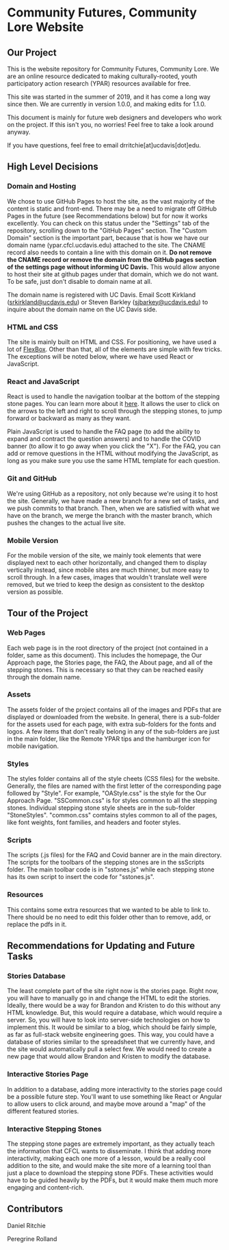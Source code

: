 # Community Futures, Community Lore Website

## Our Project
This is the website repository for Community Futures, Community Lore. We are an online resource dedicated to making culturally-rooted, youth participatory action research (YPAR) resources available for free.

This site was started in the summer of 2019, and it has come a long way since then. We are currently in version 1.0.0, and making edits for 1.1.0. 

This document is mainly for future web designers and developers who work on the project. If this isn't you, no worries! Feel free to take a look around anyway.

If you have questions, feel free to email drritchie[at]ucdavis[dot]edu.

## High Level Decisions

### Domain and Hosting
We chose to use GitHub Pages to host the site, as the vast majority of the content is static and front-end. There may be a need to migrate off GitHub Pages in the future (see Recommendations below) but for now it works excellently. You can check on this status under the "Settings" tab of the repository, scrolling down to the "GitHub Pages" section. The "Custom Domain" section is the important part, because that is how we have our domain name (ypar.cfcl.ucdavis.edu) attached to the site. The CNAME record also needs to contain a line with this domain on it. **Do not remove the CNAME record or remove the domain from the GitHub pages section of the settings page without informing UC Davis.** This would allow anyone to host their site at github pages under that domain, which we do not want. To be safe, just don't disable to domain name at all.

The domain name is registered with UC Davis. Email Scott Kirkland (srkirkland@ucdavis.edu) or Steven Barkley (sjbarkey@ucdavis.edu) to inquire about the domain name on the UC Davis side.

### HTML and CSS

The site is mainly built on HTML and CSS. For positioning, we have used a lot of <a href="https://css-tricks.com/snippets/css/a-guide-to-flexbox/">FlexBox</a>. Other than that, all of the elements are simple with few tricks. The exceptions will be noted below, where we have used React or JavaScript.

### React and JavaScript

React is used to handle the navigation toolbar at the bottom of the stepping stone pages. You can learn more about it <a href="https://reactjs.org/tutorial/tutorial.html">here</a>. It allows the user to click on the arrows to the left and right to scroll through the stepping stones, to jump forward or backward as many as they want.

Plain JavaScript is used to handle the FAQ page (to add the ability to expand and contract the question answers) and to handle the COVID banner (to allow it to go away when you click the "X"). For the FAQ, you can add or remove questions in the HTML without modifying the JavaScript, as long as you make sure you use the same HTML template for each question.

### Git and GitHub

We're using GitHub as a repository, not only because we're using it to host the site. Generally, we have made a new branch for a new set of tasks, and we push commits to that branch. Then, when we are satisfied with what we have on the branch, we merge the branch with the master branch, which pushes the changes to the actual live site. 

### Mobile Version

For the mobile version of the site, we mainly took elements that were displayed next to each other horizontally, and changed them to display vertically instead, since mobile sites are much thinner, but more easy to scroll through. In a few cases, images that wouldn't translate well were removed, but we tried to keep the design as consistent to the desktop version as possible.

## Tour of the Project

### Web Pages

Each web page is in the root directory of the project (not contained in a folder, same as this document). This includes the homepage, the Our Approach page, the Stories page, the FAQ, the About page, and all of the stepping stones. This is necessary so that they can be reached easily through the domain name. 

### Assets

The assets folder of the project contains all of the images and PDFs that are displayed or downloaded from the website. In general, there is a sub-folder for the assets used for each page, with extra sub-folders for the fonts and logos. A few items that don't really belong in any of the sub-folders are just in the main folder, like the Remote YPAR tips and the hamburger icon for mobile navigation.

### Styles

The styles folder contains all of the style cheets (CSS files) for the website. Generally, the files are named with the first letter of the corresponding page followed by "Style". For example, "OAStyle.css" is the style for the Our Approach Page. "SSCommon.css" is for styles common to all the stepping stones. Individual stepping stone style sheets are in the sub-folder "StoneStyles". "common.css" comtains styles common to all of the pages, like font weights, font families, and headers and footer styles.

### Scripts

The scripts (.js files) for the FAQ and Covid banner are in the main directory. The scripts for the toolbars of the stepping stones are in the ssScripts folder. The main toolbar code is in "sstones.js" while each stepping stone has its own script to insert the code for "sstones.js".

### Resources

This contains some extra resources that we wanted to be able to link to. There should be no need to edit this folder other than to remove, add, or replace the pdfs in it.

## Recommendations for Updating and Future Tasks

### Stories Database

The least complete part of the site right now is the stories page. Right now, you will have to manually go in and change the HTML to edit the stories. Ideally, there would be a way for Brandon and Kristen to do this without any HTML knowledge. But, this would require a database, which would require a server. So, you will have to look into server-side technologies on how to implement this. It would be similar to a blog, which should be fairly simple, as far as full-stack website engineering goes. This way, you could have a database of stories similar to the spreadsheet that we currently have, and the site would automatically pull a select few. We would need to create a new page that would allow Brandon and Kristen to modify the database.

### Interactive Stories Page

In addition to a database, adding more interactivity to the stories page could be a possible future step. You'll want to use something like React or Angular to allow users to click around, and maybe move around a "map" of the different featured stories.

### Interactive Stepping Stones

The stepping stone pages are extremely important, as they actually teach the information that CFCL wants to disseminate. I think that adding more interactivity, making each one more of a lesson, would be a really cool addition to the site, and would make the site more of a learning tool than just a place to download the stepping stone PDFs. These activities would have to be guided heavily by the PDFs, but it would make them much more engaging and content-rich.

## Contributors

Daniel Ritchie

Peregrine Rolland